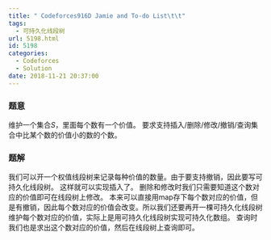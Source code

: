 ```yaml
---
title: " Codeforces916D Jamie and To-do List\t\t"
tags:
  - 可持久化线段树
url: 5198.html
id: 5198
categories:
  - Codeforces
  - Solution
date: 2018-11-21 20:37:00
---
```


### 题意

维护一个集合$S$，里面每个数有一个价值。 要求支持插入/删除/修改/撤销/查询集合中比某个数的价值小的数的个数。

### 题解

我们可以开一个权值线段树来记录每种价值的数量。由于要支持撤销，因此要写可持久化线段树。 这样就可以实现插入了。 删除和修改时我们只需要知道这个数对应的价值即可在线段树上修改。 本来可以直接用map存下每个数对应的价值，但是有撤销，因此每个数对应的价值会改变。所以我们还要再开一棵可持久化线段树维护每个数对应的价值，实际上是用可持久化线段树实现可持久化数组。 查询时我们也是求出这个数对应的价值，然后在线段树上查询即可。